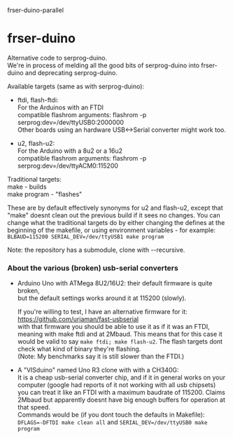 frser-duino-parallel

frser-duino
===========

Alternative code to serprog-duino.  
We're in process of melding all the good bits of
serprog-duino into frser-duino and deprecating serprog-duino.

Available targets (same as with serprog-duino):

* ftdi, flash-ftdi:  
	For the Arduinos with an FTDI  
	compatible flashrom arguments: flashrom -p serprog:dev=/dev/ttyUSB0:2000000  
	Other boards using an hardware USB<->Serial converter might work too.

* u2, flash-u2:  
	For the Arduino with a 8u2 or a 16u2  
	compatible flashrom arguments: flashrom -p serprog:dev=/dev/ttyACM0:115200  

Traditional targets:  
make - builds  
make program - "flashes"  

These are by default effectively synonyms for u2 and flash-u2,
except that "make" doesnt clean out the previous build if it sees no changes.
You can change what the traditional targets do by either changing the defines
at the beginning of the makefile, or using environment variables - for example:  
`BLBAUD=115200 SERIAL_DEV=/dev/ttyUSB1 make program`


Note: the repository has a submodule, clone with --recursive.


### About the various (broken) usb-serial converters

- Arduino Uno with ATMega 8U2/16U2: their default firmware is quite broken,  
	but the default settings works around it at 115200 (slowly).

	If you're willing to test, I have an alternative firmware for it:  
	https://github.com/urjaman/fast-usbserial  
	with that firmware you should be able to use it as if it was an FTDI,
	meaning with make ftdi and at 2Mbaud. This means that for this case
	it would be valid to say `make ftdi; make flash-u2`. The flash targets
	dont check what kind of binary they're flashing.  
	(Note: My benchmarks say it is still slower than the FTDI.)


- A "VISduino" named Uno R3 clone with with a CH340G:  
	It is a cheap usb-serial converter chip, and if it
	in general works on your computer (google had reports of it not
	working with all usb chipsets) you can treat it like an FTDI
	with a maximum baudrate of 115200. Claims 2Mbaud but apparently
	doesnt have big enough buffers for operation at that speed.  
	Commands would be (if you dont touch the defaults in Makefile):  
	`DFLAGS=-DFTDI make clean all` and `SERIAL_DEV=/dev/ttyUSB0 make program`
